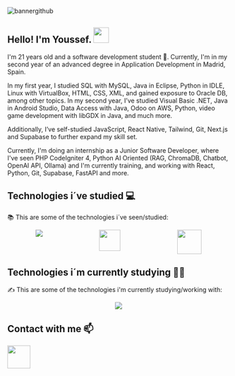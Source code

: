 ![bannergithub](https://github.com/user-attachments/assets/ebc4d5f7-411b-4fa7-8f0d-26d997874266)
## Hello! I'm Youssef. <img src="https://github.com/TheDudeThatCode/TheDudeThatCode/blob/master/Assets/Hi.gif" width="35" />
I'm 21 years old and a software development student 🐣. Currently, I'm in my second year of an advanced degree in Application Development in Madrid, Spain.

In my first year, I studied SQL with MySQL, Java in Eclipse, Python in IDLE, Linux with VirtualBox, HTML, CSS, XML, and gained exposure to Oracle DB, among other topics. In my second year, I’ve studied Visual Basic .NET, Java in Android Studio, Data Access with Java, Odoo on AWS, Python, video game development with libGDX in Java, and much more.

Additionally, I’ve self-studied JavaScript, React Native, Tailwind, Git, Next.js and Supabase to further expand my skill set.

Currently, I'm doing an internship as a Junior Software Developer, where I've seen PHP CodeIgniter 4, Python AI Oriented (RAG, ChromaDB, Chatbot, OpenAI API, Ollama) and I'm currently training, and working with React, Python, Git, Supabase, FastAPI and more.
## Technologies i´ve studied :computer:
:books: This are some of the technologies i´ve seen/studied:
<div style="display: flex; justify-content: space-around;">
 <img src="https://skillicons.dev/icons?i=mysql,python,java,html,css,androidstudio,nextjs,net,docker,php,supabase" />
 <img src="https://github.com/user-attachments/assets/3c052ae7-76b1-4e45-bbb5-ed06b34faadd" width="48"/>
 <img src="https://github.com/user-attachments/assets/ae2f7beb-c4a8-4365-b651-81524f173c7a" width="55"/>

</div>

 ## Technologies i´m currently studying 🧑‍💻
 ✍️ This are some of the technologies i'm currently studying/working with:
<div style="display: flex; justify-content: space-around;">
<img src="https://skillicons.dev/icons?i=git,javascript,react,tailwind,python,supabase" />
 </div>

## Contact with me :mailbox:
<a href="https://twitter.com/YoussefAKQ"><img src="https://github.com/user-attachments/assets/255d96f3-b967-4089-adef-cecc3b227e6b" width="52"/></a>
